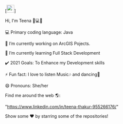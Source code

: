 [<img src="https://user-images.githubusercontent.com/67725607/113097775-2523be00-9215-11eb-9795-e65fd78fa114.gif" width="25"/>]

Hi, I'm Teena 👩💻👋

💻 Primary coding language: Java 

🔭 I’m currently working on ArcGIS Pojects.

🌱 I’m currently learning Full Stack Development

✔️ 2021 Goals: To Enhance my Development skills

⚡ Fun fact: I love to listen Music🎶 and dancing💃

😄 Pronouns: She/her


Find me around the web 🌎:

"https://www.linkedin.com/in/teena-thakur-955266176/" 


Show some ❤️ by starring some of the repositories!
